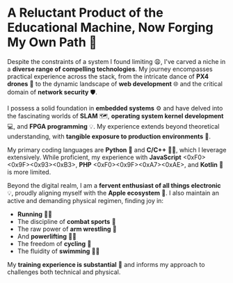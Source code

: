 # A Reluctant Product of the Educational Machine, Now Forging My Own Path 🚀

Despite the constraints of a system I found limiting 😩, I've carved a niche in a **diverse range of compelling technologies**. My journey encompasses practical experience across the stack, from the intricate dance of **PX4 drones** 🚁 to the dynamic landscape of **web development** 🌐 and the critical domain of **network security** 🛡️.

I possess a solid foundation in **embedded systems** ⚙️ and have delved into the fascinating worlds of **SLAM** 🗺️, **operating system kernel development** 💻, and **FPGA programming** 💡. My experience extends beyond theoretical understanding, with **tangible exposure to production environments** 🏢.

My primary coding languages are **Python** 🐍 and **C/C++** 👨‍💻, which I leverage extensively. While proficient, my experience with **JavaScript** <0xF0><0x9F><0x93><0xB3>, **PHP** <0xF0><0x9F><0xA7><0xAE>, and **Kotlin** 📱 is more limited.

Beyond the digital realm, I am a **fervent enthusiast of all things electronic** 💡, proudly aligning myself with the **Apple ecosystem** 🍎. I also maintain an active and demanding physical regimen, finding joy in:

* **Running** 🏃‍♂️
* The discipline of **combat sports** 🥊
* The raw power of **arm wrestling** 💪
* And **powerlifting** 🏋️‍♂️
* The freedom of **cycling** 🚴
* The fluidity of **swimming** 🏊‍♂️

My **training experience is substantial** 💪 and informs my approach to challenges both technical and physical.
